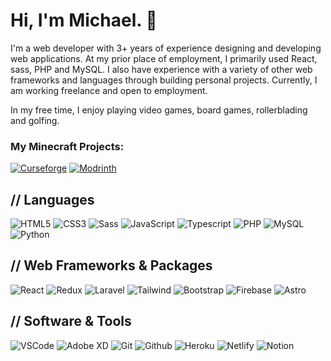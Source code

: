 # Hi, I'm Michael. 👋

I'm a web developer with 3+ years of experience designing and developing web applications. At my prior place of employment, I primarily used React, sass, PHP and MySQL. I also have experience with a variety of other web frameworks and languages through building personal projects. Currently, I am working freelance and open to employment.

In my free time, I enjoy playing video games, board games, rollerblading and golfing.

### My Minecraft Projects:
[![Curseforge](https://img.shields.io/badge/Curseforge-F16436?style=for-the-badge&logo=curseforge&logoColor=white)](https://www.curseforge.com/members/silentdoom/projects)
[![Modrinth](https://img.shields.io/badge/Modrinth-00AF5C?style=for-the-badge&logo=modrinth&logoColor=white)](https://modrinth.com/user/SilentDoom)

## // Languages
![HTML5](https://img.shields.io/badge/html5-%23E34F26.svg?style=for-the-badge&logo=html5&logoColor=white)
![CSS3](https://img.shields.io/badge/css3-%231572B6.svg?style=for-the-badge&logo=css3&logoColor=white)
![Sass](https://img.shields.io/badge/Sass-CC6699?style=for-the-badge&logo=sass&logoColor=white)
![JavaScript](https://img.shields.io/badge/javascript-%23323330.svg?style=for-the-badge&logo=javascript&logoColor=%23F7DF1E)
![Typescript](https://img.shields.io/badge/TypeScript-007ACC?style=for-the-badge&logo=typescript&logoColor=white)
![PHP](https://img.shields.io/badge/PHP-777BB4?style=for-the-badge&logo=php&logoColor=white)
![MySQL](https://img.shields.io/badge/MySQL-005C84?style=for-the-badge&logo=mysql&logoColor=white)
![Python](https://img.shields.io/badge/Python-FFD43B?style=for-the-badge&logo=python&logoColor=blue)

## // Web Frameworks & Packages
![React](https://img.shields.io/badge/React-20232A?style=for-the-badge&logo=react&logoColor=61DAFB)
![Redux](https://img.shields.io/badge/redux-%23593d88.svg?style=for-the-badge&logo=redux&logoColor=white)
![Laravel](https://img.shields.io/badge/Laravel-FF2D20?style=for-the-badge&logo=laravel&logoColor=white)
![Tailwind](https://img.shields.io/badge/Tailwind_CSS-38B2AC?style=for-the-badge&logo=tailwind-css&logoColor=white)
![Bootstrap](https://img.shields.io/badge/bootstrap-%23563D7C.svg?style=for-the-badge&logo=bootstrap&logoColor=white)
![Firebase](https://img.shields.io/badge/firebase-ffca28?style=for-the-badge&logo=firebase&logoColor=black)
![Astro](https://img.shields.io/badge/astro-ff5e00?style=for-the-badge&logo=astro&logoColor=white)

## // Software & Tools 
![VSCode](https://img.shields.io/badge/VSCode-0078D4?style=for-the-badge&logo=visual%20studio%20code&logoColor=white)
![Adobe XD](https://img.shields.io/badge/Adobe%20XD-470137?style=for-the-badge&logo=Adobe%20XD&logoColor=#FF61F6)
![Git](https://img.shields.io/badge/GIT-E44C30?style=for-the-badge&logo=git&logoColor=white)
![Github](https://img.shields.io/badge/GitHub-100000?style=for-the-badge&logo=github&logoColor=white)
![Heroku](https://img.shields.io/badge/Heroku-430098?style=for-the-badge&logo=heroku&logoColor=white)
![Netlify](https://img.shields.io/badge/Netlify-00C7B7?style=for-the-badge&logo=netlify&logoColor=white)
![Notion](https://img.shields.io/badge/Notion-%23000000.svg?style=for-the-badge&logo=notion&logoColor=white)
